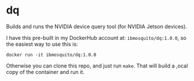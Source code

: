 # dq
Builds and runs the NVIDIA device query tool (for NVIDIA Jetson devices).

I have this pre-built in my DockerHub account at: `ibmosquito/dq:1.0.0`, so the easiest way to use this is:

```
docker run -it ibmosquito/dq:1.0.0
```

Otherwise you can clone this repo, and just run `make`. That will build a ,ocal copy of the container and run it.
